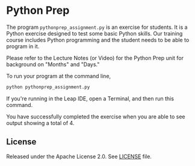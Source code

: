 # Python Prep

The program ``pythonprep_assignment.py`` is an exercise for students.
It is a Python exercise designed to test some basic Python skills.
Our training course includes Python programming and the student needs to be
able to program in it.

Please refer to the Lecture Notes (or Video) for the Python Prep unit for
background on "Months" and "Days."

To run your program at the command line, 

```bash
python pythonprep_assignment.py
```

If you're running in the Leap IDE, open a Terminal, and then run this command.

You have 
successfully completed the exercise when you are able to see output showing 
a total of 4.

## License

Released under the Apache License 2.0. See [LICENSE](LICENSE) file.
